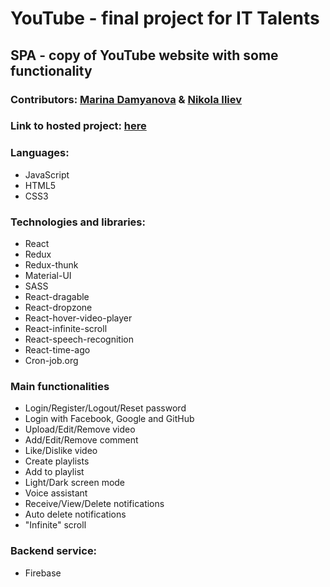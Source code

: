 # YouTube - final project for IT Talents

## SPA - copy of YouTube website with some functionality

### Contributors: [Marina Damyanova](https://github.com/mtdamyanova "Marina Damyanova") & [Nikola Iliev](https://github.com/iliev-nikola "Nikola Iliev")

### Link to hosted project: [here](https://fir-5612c.web.app/)

### Languages:

- JavaScript
- HTML5
- CSS3

### Technologies and libraries:

- React
- Redux
- Redux-thunk
- Material-UI
- SASS
- React-dragable
- React-dropzone
- React-hover-video-player
- React-infinite-scroll
- React-speech-recognition
- React-time-ago
- Cron-job.org

### Main functionalities

- Login/Register/Logout/Reset password
- Login with Facebook, Google and GitHub
- Upload/Edit/Remove video
- Add/Edit/Remove comment
- Like/Dislike video
- Create playlists
- Add to playlist
- Light/Dark screen mode
- Voice assistant
- Receive/View/Delete notifications
- Auto delete notifications
- "Infinite" scroll

### Backend service:

- Firebase
